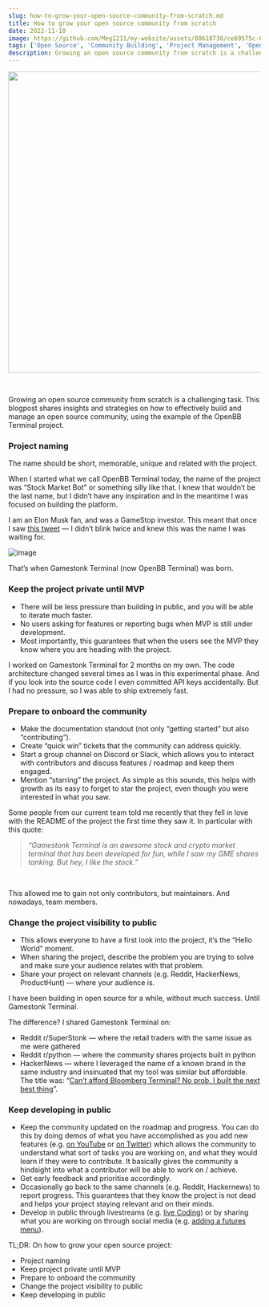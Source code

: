 ```yaml
---
slug: how-to-grow-your-open-source-community-from-scratch.md
title: How to grow your open source community from scratch
date: 2022-11-10
image: https://github.com/Meg1211/my-website/assets/88618738/ce69575c-01b5-4757-bd0d-6de67a9f5c57
tags: ['Open Source', 'Community Building', 'Project Management', 'OpenBB Terminal']
description: Growing an open source community from scratch is a challenging task. This blogpost shares insights and strategies on how to effectively build and manage an open source community, using the example of the OpenBB Terminal project.
---
```


<p align="center">
    <img width="600" src="https://github-production-user-asset-6210df.s3.amazonaws.com/88618738/280500093-ce69575c-01b5-4757-bd0d-6de67a9f5c57.png"/>
</p>

<br />

Growing an open source community from scratch is a challenging task. This blogpost shares insights and strategies on how to effectively build and manage an open source community, using the example of the OpenBB Terminal project.

<!-- truncate -->

<div style={{borderTop: '1px solid #21af90', margin: '1.5em 0'}} />

### Project naming

The name should be short, memorable, unique and related with the project.

When I started what we call OpenBB Terminal today, the name of the project was “Stock Market Bot” or something silly like that. I knew that wouldn’t be the last name, but I didn’t have any inspiration and in the meantime I was focused on building the platform.

I am an Elon Musk fan, and was a GameStop investor. This meant that once I saw [this tweet](https://twitter.com/elonmusk/status/1354174279894642703) — I didn’t blink twice and knew this was the name I was waiting for.

![image](https://github.com/Meg1211/my-website/assets/88618738/ce69575c-01b5-4757-bd0d-6de67a9f5c57)

That’s when Gamestonk Terminal (now OpenBB Terminal) was born.

### Keep the project private until MVP

- There will be less pressure than building in public, and you will be able to iterate much faster.
- No users asking for features or reporting bugs when MVP is still under development.
- Most importantly, this guarantees that when the users see the MVP they know where you are heading with the project.

I worked on Gamestonk Terminal for 2 months on my own. The code architecture changed several times as I was in this experimental phase. And if you look into the source code I even committed API keys accidentally. But I had no pressure, so I was able to ship extremely fast.

### Prepare to onboard the community

- Make the documentation standout (not only “getting started” but also “contributing”).
- Create “quick win” tickets that the community can address quickly.
- Start a group channel on Discord or Slack, which allows you to interact with contributors and discuss features / roadmap and keep them engaged.
- Mention “starring” the project. As simple as this sounds, this helps with growth as its easy to forget to star the project, even though you were interested in what you saw.

Some people from our current team told me recently that they fell in love with the README of the project the first time they saw it. In particular with this quote:

> _“Gamestonk Terminal is an awesome stock and crypto market terminal that has been developed for fun, while I saw my GME shares tanking. But hey, I like the stock.”_

<br />

This allowed me to gain not only contributors, but maintainers. And nowadays, team members.

### Change the project visibility to public

- This allows everyone to have a first look into the project, it’s the “Hello World” moment.
- When sharing the project, describe the problem you are trying to solve and make sure your audience relates with that problem.
- Share your project on relevant channels (e.g. Reddit, HackerNews, ProductHunt) — where your audience is.

I have been building in open source for a while, without much success. Until Gamestonk Terminal.

The difference? I shared Gamestonk Terminal on:

- Reddit r/SuperStonk — where the retail traders with the same issue as me were gathered
- Reddit r/python — where the community shares projects built in python
- HackerNews — where I leveraged the name of a known brand in the same industry and insinuated that my tool was similar but affordable. The title was: “[Can’t afford Bloomberg Terminal? No prob, I built the next best thing](https://news.ycombinator.com/item?id=26258773)”.

### Keep developing in public

- Keep the community updated on the roadmap and progress. You can do this by doing demos of what you have accomplished as you add new features (e.g. [on YouTube](https://www.youtube.com/watch?v=fqGPK8OVHLk) or [on Twitter](https://twitter.com/didier_lopes/status/1567117888590340098)) which allows the community to understand what sort of tasks you are working on, and what they would learn if they were to contribute. It basically gives the community a hindsight into what a contributor will be able to work on / achieve.
- Get early feedback and prioritise accordingly.
- Occasionally go back to the same channels (e.g. Reddit, Hackernews) to report progress. This guarantees that they know the project is not dead and helps your project staying relevant and on their minds.
- Develop in public through livestreams (e.g. [live Coding](https://www.youtube.com/watch?v=9BMI9cleTTg)) or by sharing what you are working on through social media (e.g. [adding a futures menu](https://twitter.com/didier_lopes/status/1579414220256387072)).

<div style={{borderTop: '1px solid #21af90', margin: '1.5em 0'}} />

TL;DR: On how to grow your open source project:

- Project naming
- Keep project private until MVP
- Prepare to onboard the community
- Change the project visibility to public
- Keep developing in public
